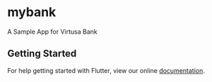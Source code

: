 # mybank

A Sample App for Virtusa Bank

## Getting Started

For help getting started with Flutter, view our online
[documentation](https://flutter.io/).
